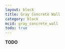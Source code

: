 ```yaml
---
layout: block
title: Gray Concrete Wall
category: block
mcid: gray_concrete_wall
todo: true
---
```



**TODO**
